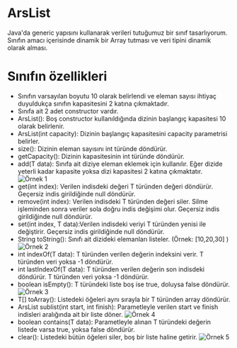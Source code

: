 # ArsList

Java'da generic yapısını kullanarak verileri tutuğumuz bir sınıf tasarlıyorum.
Sınıfın amacı içerisinde dinamik bir Array tutması ve veri tipini dinamik olarak alması.

# Sınıfın özellikleri
- Sınıfın varsayılan boyutu 10 olarak belirlendi ve eleman sayısı ihtiyaç duyuldukça sınıfın kapasitesini 2 katına çıkmaktadır.
- Sınıfa ait 2 adet constructor vardır.
- ArsList(): Boş constructor kullanıldığında dizinin başlangıç kapasitesi 10 olarak belirlenir.
- ArsList(int capacity): Dizinin başlangıç kapasitesini capacity parametrisi belirler.
- size(): Dizinin eleman sayısını int türünde döndürür.
- getCapacity(): Dizinin kapasitesinin int türünde döndürür.
- add(T data): Sınıfa ait diziye eleman eklemek için kullanılır. Eğer dizide yeterli kadar kapasite yoksa dizi kapasitesi 2 katına çıkmaktatır.
![Örnek 1](https://raw.githubusercontent.com/ysfarslanon/MyList/master/assets/img/1.png)
- get(int index): Verilen indisdeki değeri T türünden değeri döndürür. Geçersiz indis girildiğinde null döndürür.
- remove(int index): Verilen indisdeki T türünden değeri siler. Silme işleminden sonra veriler sola doğru indis değişimi olur. Geçersiz indis girildiğinde null döndürür.
- set(int index, T data):Verilen indisdeki veriyi T türünden yenisi ile değiştirir.  Geçersiz indis girildiğinde null döndürür.
- String toString(): Sınıfı ait dizideki elemanları listeler. (Örnek: [10,20,30] )
![Örnek 2](https://raw.githubusercontent.com/ysfarslanon/MyList/master/assets/img/2.png)
- int indexOf(T data): T türünden verilen değerin indeksini verir. T türünden veri yoksa -1 döndürür.
- int lastIndexOf(T data): T türünden verilen değerin son indisdeki döndürür. T türünden veri yoksa -1 döndürür.
- boolean isEmpty(): T türündeki liste boş ise true, doluysa false döndürür.
![Örnek 3](https://raw.githubusercontent.com/ysfarslanon/MyList/master/assets/img/3.png)
- T[] toArray():  Listedeki öğeleri aynı sırayla bir T türünden array döndürür.
- ArsList<T> sublist(int start, int finish): Parametleyle verilen start ve finish indisleri aralığında ait bir liste döner.
![Örnek 4](https://raw.githubusercontent.com/ysfarslanon/MyList/master/assets/img/4.png)
- boolean contains(T data): Parametleyle alınan T türündeki değerin listede varsa true, yoksa false döndürür. 
- clear(): Listedeki bütün öğeleri siler, boş bir liste haline getirir.
![Örnek 5](https://raw.githubusercontent.com/ysfarslanon/MyList/master/assets/img/5.png)

